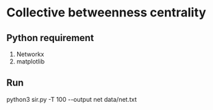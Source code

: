 # Collective betweenness centrality

## Python requirement

  1. Networkx
  2. matplotlib

## Run

python3 sir.py -T 100 --output net data/net.txt
